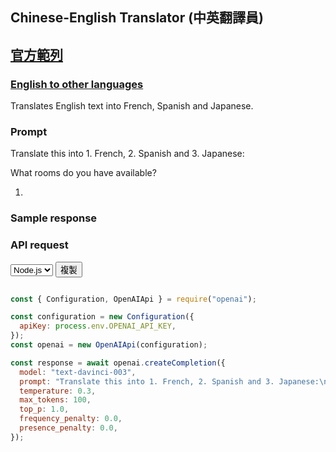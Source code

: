 ## Chinese-English Translator (中英翻譯員)

## [官方範列](https://platform.openai.com/examples)

### [English to other languages](https://platform.openai.com/examples/default-translate)

Translates English text into French, Spanish and Japanese.

### Prompt

Translate this into 1. French, 2. Spanish and 3. Japanese:

What rooms do you have available?

1.

### Sample response

### API request
<select onchange="showCode()" id="language">
<option value="python">Python</option>
  <option value="Node.js" selected>Node.js</option>
  <option value="curl">curl</option>
  <option value="json">json</option>
</select>
<button class="btn" onclick="copyToClipboard('code')">複製</button>

<div id="python" style="display:none">

```python

import os
import openai

openai.api_key = os.getenv("OPENAI_API_KEY")

response = openai.Completion.create(
  model="code-davinci-002",
  prompt="\"\"\"\nUtil exposes the following:\nutil.openai() -> authenticates & returns the openai module, which has the following functions:\nopenai.Completion.create(\n    prompt=\"<my prompt>\", # The prompt to start completing from\n    max_tokens=123, # The max number of tokens to generate\n    temperature=1.0 # A measure of randomness\n    echo=True, # Whether to return the prompt in addition to the generated completion\n)\n\"\"\"\nimport util\n\"\"\"\nCreate an OpenAI completion starting from the prompt \"Once upon an AI\", no more than 5 tokens. Does not include the prompt.\n\"\"\"\n",
  temperature=0,
  max_tokens=64,
  top_p=1.0,
  frequency_penalty=0.0,
  presence_penalty=0.0,
  stop=["\"\"\""]
)

```
</div>
<div id="Node.js">

```Node.js

const { Configuration, OpenAIApi } = require("openai");

const configuration = new Configuration({
  apiKey: process.env.OPENAI_API_KEY,
});
const openai = new OpenAIApi(configuration);

const response = await openai.createCompletion({
  model: "text-davinci-003",
  prompt: "Translate this into 1. French, 2. Spanish and 3. Japanese:\n\nWhat rooms do you have available?\n\n1.",
  temperature: 0.3,
  max_tokens: 100,
  top_p: 1.0,
  frequency_penalty: 0.0,
  presence_penalty: 0.0,
});

```

</div>
<div id="curl" style="display:none">

```curl

curl

```

</div>
<div id="json" style="display:none">

```json

json

```

</div>

<script>
function showCode() {
  var language = document.getElementById("language").value;
  var codeblocks = document.getElementsByTagName("div");
  for (var i = 0; i < codeblocks.length; i++) {
    if (codeblocks[i].id == language) {
      codeblocks[i].style.display = "block";
    } else {
      codeblocks[i].style.display = "none";
    }
  }
}

function copyToClipboard() {
  var codeblock = document.querySelector("div[style='display: block;']");
  var code = codeblock.querySelector("code").textContent;
  var textarea = document.createElement("textarea");
  textarea.value = code;
  document.body.appendChild(textarea);
  textarea.select();
  document.execCommand("copy");
  document.body.removeChild(textarea);
}

</script>
